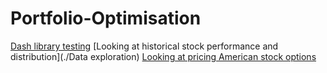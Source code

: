 # Portfolio-Optimisation

[Dash library testing](./Dashboard)
[Looking at historical stock performance and distribution](./Data exploration)
[Looking at pricing American stock options](./Options)
